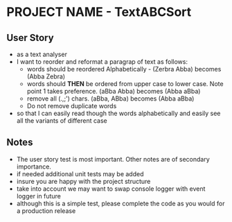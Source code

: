 # PROJECT NAME - TextABCSort

## User Story

* as a text analyser
* I want to reorder and reformat a paragrap of text as follows:
    *	words should be reordered Alphabetically -  (Zerbra Abba) becomes (Abba Zebra)
    *	words should **THEN** be ordered from upper case to lower case. Note point 1 takes preference. (aBba Abba) becomes (Abba aBba)
    * remove all (.,;') chars. (aBba, ABba) becomes (Abba aBba)
    *	Do not remove duplicate words
* so that I can easily read though the words alphabetically and easily see all the variants of different case

## Notes
* The user story test is most important. Other notes are of secondary importance.
* if needed additional unit tests may be added
* insure you are happy with the project structure
* take into account we may want to swap console logger with event logger in future
* although this is a simple test, please complete the code as you would for a production release
